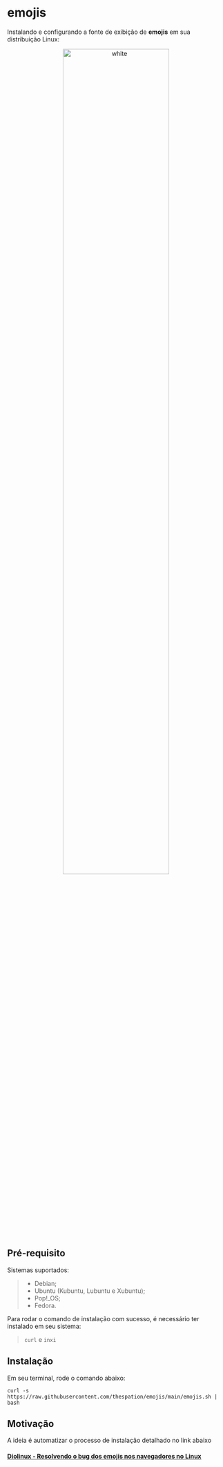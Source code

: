 # emojis
Instalando e configurando a fonte de exibição de **emojis** em sua distribuição Linux:

<p align="center">
<img width="70%" src="https://user-images.githubusercontent.com/84329097/192320832-dda9e553-5d9c-48e1-b1be-f98837812764.png" align="center" alt="white" /><br><br>


## Pré-requisito
Sistemas suportados:
> * Debian;
> * Ubuntu (Kubuntu, Lubuntu e Xubuntu);
> * Pop!_OS;
> * Fedora.

Para rodar o comando de instalação com sucesso, é necessário ter instalado em seu sistema:
> `curl` e `inxi`

## Instalação
Em seu terminal, rode o comando abaixo:

```
curl -s https://raw.githubusercontent.com/thespation/emojis/main/emojis.sh | bash
```

## Motivação
A ideia é automatizar o processo de instalação detalhado no link abaixo

  
#### [Diolinux - Resolvendo o bug dos emojis nos navegadores no Linux](https://diolinux.com.br/tutoriais/resolvendo-o-bug-dos-emojis.html)
